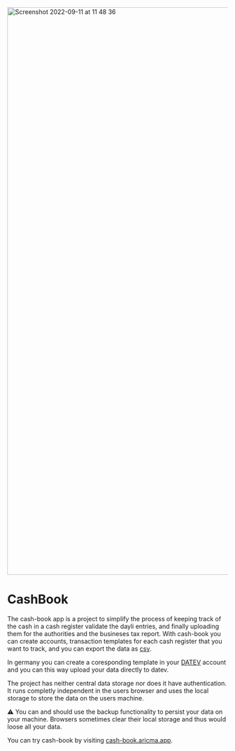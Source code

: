 <img width="1295" alt="Screenshot 2022-09-11 at 11 48 36" src="https://github.com/aricma/cash-book/assets/22852149/c315bd8a-e39c-4a1b-a81e-2bf6e0109251">

# CashBook

The cash-book app is a project to simplify the process of keeping track of the cash in a cash register validate the dayli entries, and finally uploading them for the authorities and the busineses tax report.
With cash-book you can create accounts, transaction templates for each cash register that you want to track, and you can export the data as [csv](https://en.wikipedia.org/wiki/Comma-separated_values).

In germany you can create a coresponding template in your [DATEV](https://www.datev.de/web/de/startseite/startseite-n/?stat_Mparam=ext_sumkad_01_c-datev&gclid=CjwKCAiA04arBhAkEiwAuNOsIm6t_Mbos_ENzn8gnf8SpDBHibeI6hpb8feNH7aOce7w29H4P0DUmxoCyM0QAvD_BwE) account and you can this way upload your data directly to datev.

The project has neither central data storage nor does it have authentication. It runs completly independent in the users browser and uses the local storage to store the data on the users machine. 

⚠️ You can and should use the backup functionality to persist your data on your machine. Browsers sometimes clear their local storage and thus would loose all your data.

You can try cash-book by visiting [cash-book.aricma.app](https://cash-book.aricma.app/accounts).
